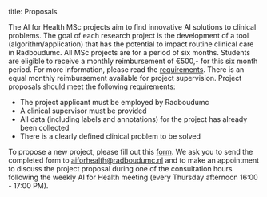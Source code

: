 title: Proposals

The AI for Health MSc projects aim to find innovative AI solutions to clinical problems. The goal of each research project is the development of a tool (algorithm/application) that has the potential to impact routine clinical care in Radboudumc. All MSc projects are for a period of six months. Students are eligible to receive a monthly reimbursement of €500,- for this six month period. For more information, please read the [requirements](https://www.ai-for-health.nl/requirements/). There is an equal monthly reimbursement available for project supervision. Project proposals should meet the following requirements:

- The project applicant must be employed by Radboudumc
- A clinical supervisor must be provided
- All data (including labels and annotations) for the project has already been collected
- There is a clearly defined clinical problem to be solved

To propose a new project, please fill out this [form](https://drive.google.com/file/d/1qXZgWWkHQPRmLUq7ecfEKmnFq9oWVg7T/view?usp=sharing). We ask you to send the completed form to [aiforhealth@radboudumc.nl](mailto:aiforhealth@radboudumc.nl) and to make an appointment to discuss the project proposal during one of the consultation hours following the weekly AI for Health meeting (every Thursday afternoon 16:00 - 17:00 PM).
